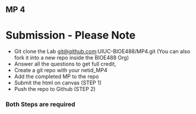 ## MP 4

# Submission - Please Note

- Git clone the Lab git@github.com:UIUC-BIOE488/MP4.git (You can also fork it into a new repo inside the BIOE488 Org)
- Answer all the questions to get full credit,
- Create a git repo with your netid_MP4
- Add the completed MP to the repo
- Submit the html on canvas (STEP 1)
- Push the repo to Github  (STEP 2)

### **Both Steps are required**
